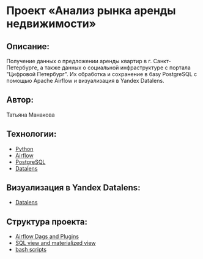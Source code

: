 # __Проект «Анализ рынка аренды недвижимости»__

## __Описание__:
Получение данных о предложении аренды квартир в г. Санкт-Петербурге,
а также данных о социальной инфраструктуре с портала "Цифровой Петербург".
Их обработка и сохранение в базу PostgreSQL с помощью Apache Airflow и 
визуализация в Yandex Datalens.

## __Автор__:
Татьяна Манакова

## __Технологии__:

* [Python](https://www.python.org/)
* [Airflow](https://airflow.apache.org/)
* [PostgreSQL](https://www.postgresql.org/)
* [Datalens](https://datalens.yandex.ru)


## __Визуализация в Yandex Datalens__:

* [Datalens](https://datalens.yandex/tcnpog0buopsi)


## Структура проекта:

- [Airflow Dags and Plugins](https://github.com/InsomniaTSO/airflow_apartments/tree/master/airflow/dags)
- [SQL view and materialized view](https://github.com/InsomniaTSO/airflow_apartments/tree/master/sh)
- [bash scripts](https://github.com/InsomniaTSO/airflow_apartments/tree/master/sh)
